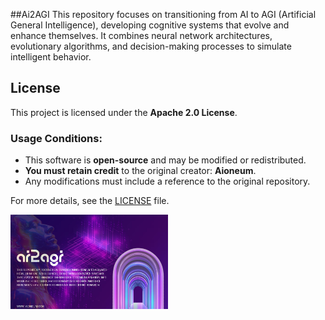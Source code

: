 
##Ai2AGI
This repository focuses on transitioning from AI to 
AGI (Artificial General Intelligence), 
developing cognitive systems that 
evolve and enhance themselves. 
It combines neural network architectures, 
evolutionary algorithms, 
and decision-making processes to simulate intelligent behavior.


## License
This project is licensed under the **Apache 2.0 License**.

### Usage Conditions:
- This software is **open-source** and may be modified or redistributed.
- **You must retain credit** to the original creator: **Aioneum**.
- Any modifications must include a reference to the original repository.

For more details, see the [LICENSE](LICENSE) file.





<img src="https://github.com/aioneumco/Ai2AGI/blob/main/ai2agi/img/AI2AGI.png" width="50%" />
